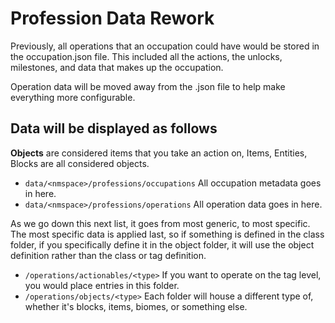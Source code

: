 # Profession Data Rework

Previously, all operations that an occupation could have would be stored in the occupation.json file.
This included all the actions, the unlocks, milestones, and data that makes up the occupation.

Operation data will be moved away from the <occupation>.json file to help make everything more
configurable.

## Data will be displayed as follows

**Objects** are considered items that you take an action on, Items, Entities, Blocks are all
considered objects.


* `data/<nmspace>/professions/occupations` All occupation metadata goes in here.
* `data/<nmspace>/professions/operations` All operation data goes in here. 

As we go down this next list, it goes from most generic, to most specific. The most specific data is
applied last, so if something is defined in the class folder, if you specifically define it in the object
folder, it will use the object definition rather than the class or tag definition.

* `/operations/actionables/<type>` If you want to operate on the tag level, you would place entries in this folder.
* `/operations/objects/<type>` Each folder will house a different type of, whether it's blocks,
items, biomes, or something else.

